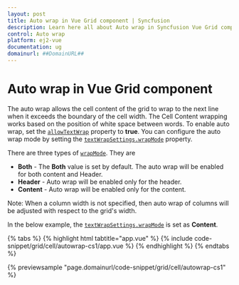 ```yaml
---
layout: post
title: Auto wrap in Vue Grid component | Syncfusion
description: Learn here all about Auto wrap in Syncfusion Vue Grid component of Syncfusion Essential JS 2 and more.
control: Auto wrap 
platform: ej2-vue
documentation: ug
domainurl: ##DomainURL##
---
```


# Auto wrap in Vue Grid component

The auto wrap allows the cell content of the grid to wrap to the next line when it exceeds the boundary of the cell width. The Cell Content wrapping works based on the position of white space between words.
To enable auto wrap, set the [`allowTextWrap`](https://ej2.syncfusion.com/vue/documentation/api/grid/#allowtextwrap) property to **true**. You can configure the auto wrap mode by setting the [`textWrapSettings.wrapMode`](https://ej2.syncfusion.com/vue/documentation/api/grid/textWrapSettings/#wrapmode) property.

There are three types of [`wrapMode`](https://ej2.syncfusion.com/vue/documentation/api/grid/textWrapSettings/#wrapmode). They are

* **Both** - The **Both** value is set by default. The auto wrap will be enabled for both content and Header.
* **Header** - Auto wrap will be enabled only for the header.
* **Content** - Auto wrap will be enabled only for the content.

Note: When a column width is not specified, then auto wrap of columns will be adjusted with respect to the grid's width.

In the below example, the [`textWrapSettings.wrapMode`](https://ej2.syncfusion.com/vue/documentation/api/grid/textWrapSettings/#wrapmode) is set as **Content**.

{% tabs %}
{% highlight html tabtitle="app.vue" %}
{% include code-snippet/grid/cell/autowrap-cs1/app.vue %}
{% endhighlight %}
{% endtabs %}
        
{% previewsample "page.domainurl/code-snippet/grid/cell/autowrap-cs1" %}
